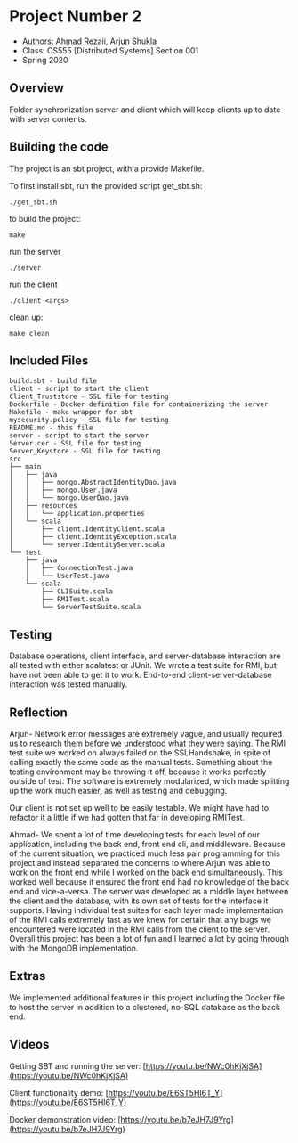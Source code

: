 # Project Number 2

* Authors: Ahmad Rezaii, Arjun Shukla
* Class: CS555 [Distributed Systems] Section 001
* Spring 2020

## Overview

Folder synchronization server and client which will keep clients up to date with server contents.

## Building the code

The project is an sbt project, with a provide Makefile. 

To first install sbt, run the provided script get_sbt.sh:
```
./get_sbt.sh
```

to build the project:
```
make
```

run the server
```
./server
```

run the client
```
./client <args>
```

clean up:
```
make clean
```


## Included Files
```
build.sbt - build file
client - script to start the client
Client_Truststore - SSL file for testing
Dockerfile - Docker definition file for containerizing the server
Makefile - make wrapper for sbt
mysecurity.policy - SSL file for testing
README.md - this file
server - script to start the server
Server.cer - SSL file for testing
Server_Keystore - SSL file for testing
src
├── main
│   ├── java
│   │   ├── mongo.AbstractIdentityDao.java
│   │   ├── mongo.User.java
│   │   └── mongo.UserDao.java
│   ├── resources
│   │   └── application.properties
│   └── scala
│       ├── client.IdentityClient.scala
│       ├── client.IdentityException.scala
│       └── server.IdentityServer.scala
└── test
    ├── java
    │   ├── ConnectionTest.java
    │   └── UserTest.java
    └── scala
        ├── CLISuite.scala
        ├── RMITest.scala
        └── ServerTestSuite.scala
```

## Testing
Database operations, client interface, and server-database interaction are all
tested with either scalatest or JUnit. We wrote a test suite for RMI, but have
not been able to get it to work. End-to-end client-server-database interaction
was tested manually.

## Reflection
Arjun-
Network error messages are extremely vague, and usually required us to research
them before we understood what they were saying. The RMI test suite we worked on
always failed on the SSLHandshake, in spite of calling exactly the same code as
the manual tests. Something about the testing environment may be throwing it off,
because it works perfectly outside of test. The software is extremely modularized,
which made splitting up the work much easier, as well as testing and debugging.

Our client is not set up well to be easily testable. We might have had to refactor
it a little if we had gotten that far in developing RMITest.

Ahmad-
We spent a lot of time developing tests for each level of our application, including
the back end, front end cli, and middleware. Because of the current situation, we 
practiced much less pair programming for this project and instead separated the concerns
to where Arjun was able to work on the front end while I worked on the back end simultaneously.
This worked well because it ensured the front end had no knowledge of the back end and vice-a-versa.
The server was developed as a middle layer between the client and the database, with its own
set of tests for the interface it supports. Having individual test suites for each layer made
implementation of the RMI calls extremely fast as we knew for certain that any bugs we 
encountered were located in the RMI calls from the client to the server. Overall this project
has been a lot of fun and I learned a lot by going through with the MongoDB implementation. 

## Extras

We implemented additional features in this project including the Docker file to host the server in addition
to a clustered, no-SQL database as the back end.

## Videos

Getting SBT and running the server: [https://youtu.be/NWc0hKjXjSA](https://youtu.be/NWc0hKjXjSA)

Client functionality demo: [https://youtu.be/E6ST5Hl6T_Y](https://youtu.be/E6ST5Hl6T_Y)

Docker demonstration video: [https://youtu.be/b7eJH7J9Yrg](https://youtu.be/b7eJH7J9Yrg)